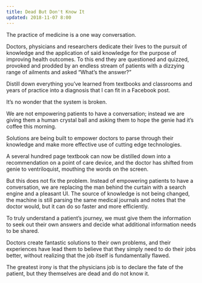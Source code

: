 ```yaml
---
title: Dead But Don't Know It
updated: 2018-11-07 8:00
---
```


The practice of medicine is a one way conversation. 

Doctors, physicians and researchers dedicate their lives to the pursuit of knowledge and the application of said knowledge for the purpose of improving health outcomes. To this end they are questioned and quizzed, provoked and prodded by an endless stream of patients with a dizzying range of ailments and asked “What’s the answer?”

Distill down everything you’ve learned from textbooks and classrooms and years of practice into a diagnosis that I can fit in a Facebook post. 

It’s no wonder that the system is broken. 

We are not empowering patients to have a conversation; instead we are giving them a human crystal ball and asking them to hope the genie had it’s coffee this morning. 

Solutions are being built to empower doctors to parse through their knowledge and make more effective use of cutting edge technologies. 

A several hundred page textbook can now be distilled down into a recommendation on a point of care device, and the doctor has shifted from genie to ventriloquist, mouthing the words on the screen. 

But this does not fix the problem. Instead of empowering patients to have a conversation, we are replacing the man behind the curtain with a search engine and a pleasant UI. The source of knowledge is not being changed, the machine is still parsing the same medical journals and notes that the doctor would, but it can do so faster and more efficiently. 

To truly understand a patient’s journey, we must give them the information to seek out their own answers and decide what additional information needs to be shared. 

Doctors create fantastic solutions to their own problems, and their experiences have lead them to believe that they simply need to do their jobs better, without realizing that the job itself is fundamentally flawed. 

The greatest irony is that the physicians job is to declare the fate of the patient, but they themselves are dead and do not know it. 